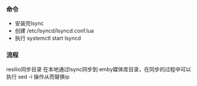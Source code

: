 ### 命令
- 安装完lsync
- 创建 /etc/lsyncd/lsyncd.conf.lua
- 执行 systemctl start lsyncd
### 流程
resilio同步目录 在本地通过lsync同步到 emby媒体库目录，在同步的过程中可以执行 sed -i 操作从而替换ip
